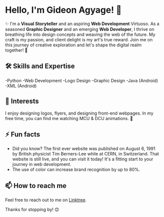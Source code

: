 # Hello, I'm Gideon Agyage! 👋

✨ I'm a **Visual Storyteller** and an aspiring **Web Development** Virtuoso. As a seasoned **Graphic Designer** and an emerging **Web Developer**, I thrive on breathing life into design concepts and weaving the web of the future. My craft is my passion, and client delight is my art's true reward. Join me on this journey of creative exploration and let's shape the digital realm together! 🎨

## 🛠 Skills and Expertise
-Python -Web Development -Logo Design -Graphic Design -Java (Android) -XML (Android)

## 🎈 Interests
I enjoy designing logos, flyers, and designing front-end webpages.
In my free time, you can find me watching MCU & DCU animations. 🎥

## ⚡ Fun facts
- Did you know? The first ever website was published on August 6, 1991 by British physicist Tim Berners-Lee while at CERN, in Switzerland. That website is still live, and you can visit it today! It's a fitting start to your journey in web development.
- The use of color can increase brand recognition by up to 80%.

## 📫 How to reach me
Feel free to reach out to me on [Linktree](https://linktr.ee/gideonagyage).

Thanks for stopping by! 😊
